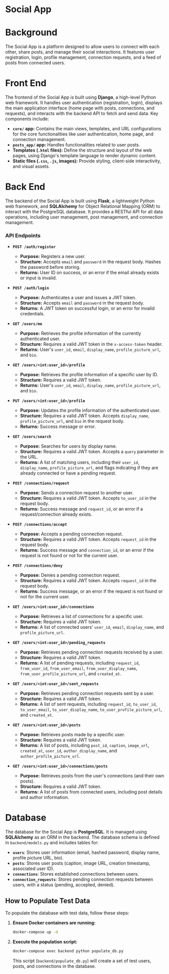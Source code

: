 # Social App

# Background
The Social App is a platform designed to allow users to connect with each other, share posts, and manage their social interactions. It features user registration, login, profile management, connection requests, and a feed of posts from connected users.

# Front End
The frontend of the Social App is built using **Django**, a high-level Python web framework. It handles user authentication (registration, login), displays the main application interface (home page with posts, connections, and requests), and interacts with the backend API to fetch and send data. Key components include:
*   **`core/` app:** Contains the main views, templates, and URL configurations for the core functionalities like user authentication, home page, and connection management.
*   **`posts_app/` app:** Handles functionalities related to user posts.
*   **Templates (`.html` files):** Define the structure and layout of the web pages, using Django's template language to render dynamic content.
*   **Static files (`.css`, `.js`, images):** Provide styling, client-side interactivity, and visual assets.

# Back End
The backend of the Social App is built using **Flask**, a lightweight Python web framework, and **SQLAlchemy** for Object Relational Mapping (ORM) to interact with the PostgreSQL database. It provides a RESTful API for all data operations, including user management, post management, and connection management.

### API Endpoints

*   **`POST /auth/register`**
    *   **Purpose:** Registers a new user.
    *   **Structure:** Accepts `email` and `password` in the request body. Hashes the password before storing.
    *   **Returns:** User ID on success, or an error if the email already exists or input is invalid.

*   **`POST /auth/login`**
    *   **Purpose:** Authenticates a user and issues a JWT token.
    *   **Structure:** Accepts `email` and `password` in the request body.
    *   **Returns:** A JWT token on successful login, or an error for invalid credentials.

*   **`GET /users/me`**
    *   **Purpose:** Retrieves the profile information of the currently authenticated user.
    *   **Structure:** Requires a valid JWT token in the `x-access-token` header.
    *   **Returns:** User's `user_id`, `email`, `display_name`, `profile_picture_url`, and `bio`.

*   **`GET /users/<int:user_id>/profile`**
    *   **Purpose:** Retrieves the profile information of a specific user by ID.
    *   **Structure:** Requires a valid JWT token.
    *   **Returns:** User's `user_id`, `email`, `display_name`, `profile_picture_url`, and `bio`.

*   **`PUT /users/<int:user_id>/profile`**
    *   **Purpose:** Updates the profile information of the authenticated user.
    *   **Structure:** Requires a valid JWT token. Accepts `display_name`, `profile_picture_url`, and `bio` in the request body.
    *   **Returns:** Success message or error.

*   **`GET /users/search`**
    *   **Purpose:** Searches for users by display name.
    *   **Structure:** Requires a valid JWT token. Accepts a `query` parameter in the URL.
    *   **Returns:** A list of matching users, including their `user_id`, `display_name`, `profile_picture_url`, and flags indicating if they are already connected or have a pending request.

*   **`POST /connections/request`**
    *   **Purpose:** Sends a connection request to another user.
    *   **Structure:** Requires a valid JWT token. Accepts `to_user_id` in the request body.
    *   **Returns:** Success message and `request_id`, or an error if a request/connection already exists.

*   **`POST /connections/accept`**
    *   **Purpose:** Accepts a pending connection request.
    *   **Structure:** Requires a valid JWT token. Accepts `request_id` in the request body.
    *   **Returns:** Success message and `connection_id`, or an error if the request is not found or not for the current user.

*   **`POST /connections/deny`**
    *   **Purpose:** Denies a pending connection request.
    *   **Structure:** Requires a valid JWT token. Accepts `request_id` in the request body.
    *   **Returns:** Success message, or an error if the request is not found or not for the current user.

*   **`GET /users/<int:user_id>/connections`**
    *   **Purpose:** Retrieves a list of connections for a specific user.
    *   **Structure:** Requires a valid JWT token.
    *   **Returns:** A list of connected users' `user_id`, `email`, `display_name`, and `profile_picture_url`.

*   **`GET /users/<int:user_id>/pending_requests`**
    *   **Purpose:** Retrieves pending connection requests received by a user.
    *   **Structure:** Requires a valid JWT token.
    *   **Returns:** A list of pending requests, including `request_id`, `from_user_id`, `from_user_email`, `from_user_display_name`, `from_user_profile_picture_url`, and `created_at`.

*   **`GET /users/<int:user_id>/sent_requests`**
    *   **Purpose:** Retrieves pending connection requests sent by a user.
    *   **Structure:** Requires a valid JWT token.
    *   **Returns:** A list of sent requests, including `request_id`, `to_user_id`, `to_user_email`, `to_user_display_name`, `to_user_profile_picture_url`, and `created_at`.

*   **`GET /users/<int:user_id>/posts`**
    *   **Purpose:** Retrieves posts made by a specific user.
    *   **Structure:** Requires a valid JWT token.
    *   **Returns:** A list of posts, including `post_id`, `caption`, `image_url`, `created_at`, `user_id`, `author_display_name`, and `author_profile_picture_url`.

*   **`GET /users/<int:user_id>/connections/posts`**
    *   **Purpose:** Retrieves posts from the user's connections (and their own posts).
    *   **Structure:** Requires a valid JWT token.
    *   **Returns:** A list of posts from connected users, including post details and author information.

# Database
The database for the Social App is **PostgreSQL**. It is managed using **SQLAlchemy** as an ORM in the backend. The database schema is defined in `backend/models.py` and includes tables for:
*   **`users`**: Stores user information (email, hashed password, display name, profile picture URL, bio).
*   **`posts`**: Stores user posts (caption, image URL, creation timestamp, associated user ID).
*   **`connections`**: Stores established connections between users.
*   **`connection_requests`**: Stores pending connection requests between users, with a status (pending, accepted, denied).

## How to Populate Test Data
To populate the database with test data, follow these steps:
1.  **Ensure Docker containers are running:**
    ```bash
    docker-compose up -d
    ```
2.  **Execute the population script:**
    ```bash
    docker-compose exec backend python populate_db.py
    ```
    This script (`backend/populate_db.py`) will create a set of test users, posts, and connections in the database.